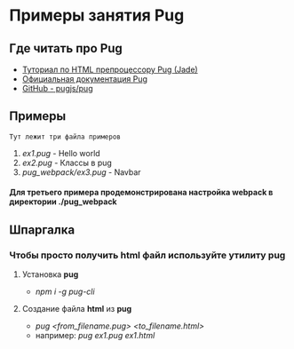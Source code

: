 # Примеры занятия **Pug**

## Где читать про **Pug**
- [Туториал по HTML препроцессору Pug (Jade)](https://gist.github.com/neretin-trike/53aff5afb76153f050c958b82abd9228)
- [Официальная документация Pug](https://pugjs.org/api/getting-started.html)
- [GitHub - pugjs/pug ](https://github.com/pugjs/pug)

## Примеры
    Тут лежит три файла примеров
1. *ex1.pug* - Hello world
2. *ex2.pug* - Классы в pug
3. *pug_webpack/ex3.pug* - Navbar
#### Для третьего примера продемонстрирована настройка webpack в директории ./pug_webpack

## Шпаргалка
### Чтобы просто получить **html** файл используйте утилиту **pug**
1. Установка **pug**
   - *npm i -g pug-cli*

2. Создание файла **html** из **pug**
   - *pug <from_filename.pug> <to_filename.html>*
   - например: *pug ex1.pug ex1.html*

